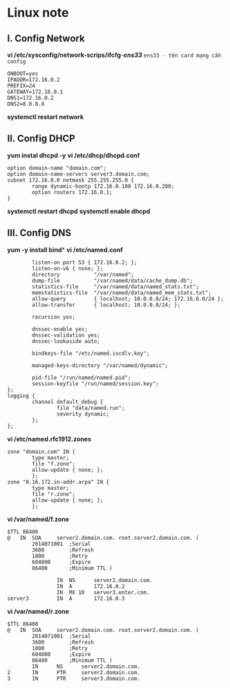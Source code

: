 # Linux note
## I. Config Network
**vi /etc/sysconfig/network-scrips/ifcfg**-***ens33*** `ens33 - tên card mạng cần config`
```BOOTPROTO=static
ONBOOT=yes
IPADDR=172.16.0.2
PREFIX=24
GATEWAY=172.16.0.1
DNS1=172.16.0.2
DNS2=8.8.8.8
```

**systemctl restart network**

## II. Config DHCP
**yum instal dhcpd -y**
**vi /etc/dhcp/dhcpd.conf**
```
option domain-name "domain.com";
option domain-name-servers server3.domain.com;
subnet 172.16.0.0 netmask 255.255.255.0 {
        range dynamic-bootp 172.16.0.100 172.16.0.200;
        option routers 172.16.0.1;
}
```
**systemctl restart dhcpd**
**systemctl enable dhcpd**
 
## III. Config DNS
**yum -y install bind***
**vi /etc/named.conf**

```options {
        listen-on port 53 { 172.16.0.2; };
        listen-on-v6 { none; };
        directory           "/var/named";
        dump-file           "/var/named/data/cache_dump.db";
        statistics-file     "/var/named/data/named_stats.txt";
        memstatistics-file  "/var/named/data/named_mem_stats.txt";
        allow-query         { localhost; 10.0.0.0/24; 172.16.0.0/24 };
        allow-transfer      { localhost; 10.0.0.0/24; };

        recursion yes;

        dnssec-enable yes;
        dnssec-validation yes;
        dnssec-lookaside auto;

        bindkeys-file "/etc/named.iscdlv.key";

        managed-keys-directory "/var/named/dynamic";

        pid-file "/run/named/named.pid";
        session-keyfile "/run/named/session.key";
};
logging {
        channel default_debug {
                file "data/named.run";
                severity dynamic;
        };
};
```
**vi /etc/named.rfc1912.zones**
```
zone "domain.com" IN {
        type master;
        file "f.zone";
        allow-update { none; };
        };
zone "0.16.172.in-addr.arpa" IN {
        type master;
        file "r.zone";
        allow-update { none; };
        };
```
**vi /var/named/f.zone**
```
$TTL 86400
@   IN  SOA     server2.domain.com. root.server2.domain.com. (
        2014071001  ;Serial
        3600        ;Refresh
        1800        ;Retry
        604800      ;Expire
        86400       ;Minimum TTL )

                IN  NS      server2.domain.com.
                IN  A       172.16.0.2
                IN  MX 10   server3.enter.com.
server3         IN  A       172.16.0.3
```
**vi /var/named/r.zone**
```
$TTL 86400
@   IN  SOA     server2.domain.com. root.server2.domain.com. (
        2014071001  ;Serial
        3600        ;Refresh
        1800        ;Retry
        604800      ;Expire
        86400       ;Minimum TTL )
        IN      NS      server2.domain.com.
2       IN      PTR     server2.domain.com.     
3       IN      PTR     server3.domain.com.
```
